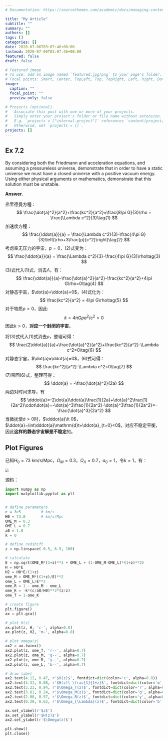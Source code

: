 ```yaml
---
# Documentation: https://sourcethemes.com/academic/docs/managing-content/

title: "My Article"
subtitle: ""
summary: ""
authors: []
tags: []
categories: []
date: 2020-07-06T03:07:46+08:00
lastmod: 2020-07-06T03:07:46+08:00
featured: false
draft: false

# Featured image
# To use, add an image named `featured.jpg/png` to your page's folder.
# Focal points: Smart, Center, TopLeft, Top, TopRight, Left, Right, BottomLeft, Bottom, BottomRight.
image:
  caption: ""
  focal_point: ""
  preview_only: false

# Projects (optional).
#   Associate this post with one or more of your projects.
#   Simply enter your project's folder or file name without extension.
#   E.g. `projects = ["internal-project"]` references `content/project/deep-learning/index.md`.
#   Otherwise, set `projects = []`.
projects: []
---
```




## Ex 7.2

By considering both the Friedmann and acceleration equations, and assuming a pressureless universe, demonstrate that in order to have a static universe we must have a closed universe with a positive vacuum energy. Using either physical arguments or mathematics, demonstrate that this solution must be unstable.

**Answer.**  

弗里德曼方程：
$$
\frac{\dot{a}^2}{a^2}+\frac{kc^2}{a^2}=\frac{8\pi G}{3}\rho + \frac{\Lambda c^2}{3}\tag{1}
$$
加速度方程：
$$
\frac{\ddot{a}}{a} = \frac{\Lambda c^2}{3}-\frac{4\pi G}{3}\left(\rho+3\frac{p}{c^2}\right)\tag{2}
$$
考虑率无压力的宇宙，$p=0$，$(2)$式变为：
$$
\frac{\ddot{a}}{a} = \frac{\Lambda c^2}{3}-\frac{4\pi G}{3}\rho\tag{3}
$$
$(3)$式代入$(1)$式，消去$\Lambda$，有：
$$
\frac{\ddot{a}}{a}-\frac{\dot{a}^2}{a^2}-\frac{kc^2}{a^2}+4\pi G\rho=0\tag{4}
$$
对静态宇宙，$\dot{a}=\ddot{a}=0$，$(4)$式化为：
$$
\frac{kc^2}{a^2} = 4\pi G\rho\tag{5}
$$
对于物质$\rho\gt 0$，因此:
$$
k=4\pi G\rho a^2/c^2\gt 0
$$
因此$k\gt 0$，**对应一个封闭的宇宙**。

将$(3)$式代入$(1)$式消去$\rho$，整理可得：
$$
\frac{2\ddot{a}}{a}+\frac{\dot{a}^2}{a^2}+\frac{kc^2}{a^2}-\Lambda c^2=0\tag{6}
$$
对静态宇宙，$\dot{a}=\ddot{a}=0$，$(6)$式可得：
$$
\frac{kc^2}{a^2}-\Lambda c^2=0\tag{7}
$$
$(7)$带回$(6)$式，整理可得：
$$
\ddot{a} = -\frac{\dot{a}^2}{2a}
$$
两边对时间求导，有
$$
\dddot{a}=-2\dot{a}\ddot{a}\frac{1}{2a}+\dot{a}^2\frac{1}{2a^2}\cdot\dot{a}=-\dot{a}^3\frac{1}{2a^2}-\dot{a}^3\frac{1}{2a^2}=-\frac{\dot{a}^3}{2a^2}
$$
当微扰使$\dot{a}\gt 0$时，$\dddot{a}\lt 0$，$\ddot{a}=\int\dddot{a}\mathrm{d}t+\ddot{a}_{t=0}<0$，对应不稳定平衡，因此**这样的静态宇宙解是不稳定**的。



## Plot Figures

已知$H_0 = 73\ \mathrm{km/s/Mpc}$，$\Omega_M = 0.3$，$\Omega_\Lambda = 0.7$，$a_0=1$，令$k=1$，有：

<img src="/media/hoshizora/DATA/MySite/My_Website/content/post/my-article.assets/H_and_omega.png" style="zoom: 67%;" />

源码：

```python
import numpy as np
import matplotlib.pyplot as plt


# define parameters
c = 3e5         # km/s
H0 = 73.0       # km/s/Mpc
OME_M = 0.3
OME_L = 0.7
a0 = 1.0
k = 0

# define redshift
z = np.linspace(-0.5, 6.5, 100)

# calculate
E = np.sqrt(OME_M*(1+z)**3 + OME_L + (1-OME_M-OME_L)*(1+z)**2)
H = H0*E
H2 = H0*E/(1+z)
ome_M = OME_M*((1+z)/E)**2
ome_L = OME_L/E**2
ome_R = 1 - ome_M - ome_L
ome_K = -k*(c/a0/H0)**2*(z/z)
ome_T = 1-ome_K

# create figure
plt.figure()
ax = plt.gca()

# plot H(z)
ax.plot(z, H, 'c-', alpha=0.8)
ax.plot(z, H2, 'm-', alpha=0.8)

# plot omega(z)
ax2 = ax.twinx()
ax2.plot(z, ome_T, 'r--', alpha=0.7)
ax2.plot(z, ome_M, 'g--', alpha=0.7)
ax2.plot(z, ome_R, 'y--', alpha=0.7)
ax2.plot(z, ome_L, 'b--', alpha=0.7)

# draw label
ax2.text(4.12, 0.47, r'$H(z)$', fontdict=dict(color='c', alpha=0.8))
ax2.text(4.31, 0.08, r'$H(z)\ \frac{1}{1+z}$', fontdict=dict(color='m', alpha=0.8))
ax2.text(3.23, 0.94, r'$\Omega_T(z)$', fontdict=dict(color='r', alpha=0.7))
ax2.text(3.81, 0.24, r'$\Omega_M(z)$', fontdict=dict(color='g', alpha=0.7))
ax2.text(2.08, 0.57, r'$\Omega_R(z)$', fontdict=dict(color='y', alpha=0.7))
ax2.text(0.20, 0.62, r'$\Omega_{\Lambda}(z)$', fontdict=dict(color='b', alpha=0.7))

ax.set_xlabel(r'$z$')
ax.set_ylabel(r'$H(z)$')
ax2.set_ylabel(r'$\Omega(z)$')

plt.show()
plt.close()

```

